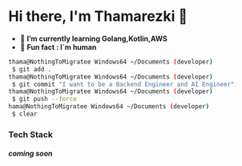 # Hi there, I'm Thamarezki 👋

<!--
**NothingToMigratee/NothingToMigratee** is a ✨ _special_ ✨ repository because its `README.md` (this file) appears on your GitHub profile.

Here are some ideas to get you started:

- 🔭 I’m currently working on ...
- 🌱 I’m currently learning ...
- 👯 I’m looking to collaborate on ...
- 🤔 I’m looking for help with ...
- 💬 Ask me about ...
- 📫 How to reach me: ...
- 😄 Pronouns: ...
- ⚡ Fun fact: ...
-->
- 🦾 **I’m currently learning Golang,Kotlin,AWS**
- 🧑 **Fun fact : I`m human**

```bash
thama@NothingToMigratee Windows64 ~/Documents (developer)
 $ git add .
thama@NothingToMigratee Windows64 ~/Documents (developer)
 $ git commit "I want to be a Backend Engineer and AI Engineer"
thama@NothingToMigratee Windows64 ~/Documents (developer)
 $ git push --force
hama@NothingToMigratee Windows64 ~/Documents (developer)
 $ clear
```
### Tech Stack 
##### *coming soon* 

